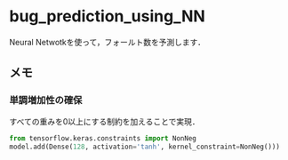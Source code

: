# bug_prediction_using_NN
Neural Netwotkを使って，フォールト数を予測します．

## メモ

### 単調増加性の確保

すべての重みを0以上にする制約を加えることで実現．

```python
from tensorflow.keras.constraints import NonNeg
model.add(Dense(128, activation='tanh', kernel_constraint=NonNeg()))
```


